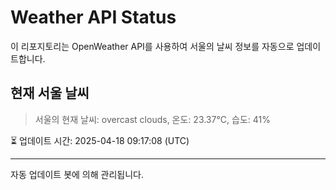 
# Weather API Status

이 리포지토리는 OpenWeather API를 사용하여 서울의 날씨 정보를 자동으로 업데이트합니다.

## 현재 서울 날씨
> 서울의 현재 날씨: overcast clouds, 온도: 23.37°C, 습도: 41%

⏳ 업데이트 시간: 2025-04-18 09:17:08 (UTC)

---
자동 업데이트 봇에 의해 관리됩니다.
